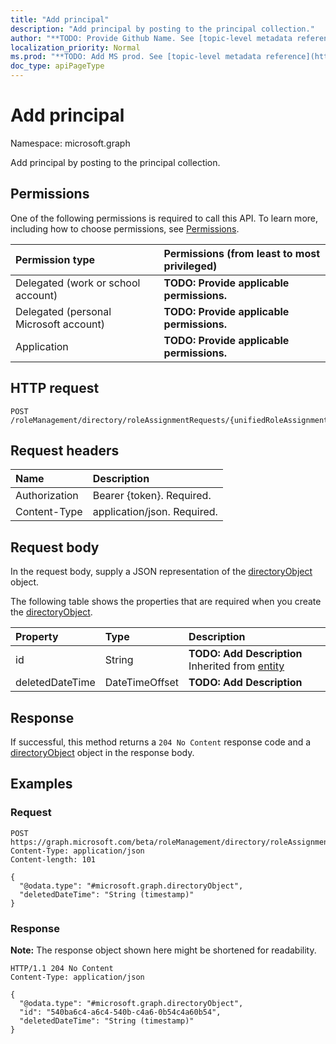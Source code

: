 ```yaml
---
title: "Add principal"
description: "Add principal by posting to the principal collection."
author: "**TODO: Provide Github Name. See [topic-level metadata reference](https://msgo.azurewebsites.net/add/document/guidelines/metadata.html#topic-level-metadata)**"
localization_priority: Normal
ms.prod: "**TODO: Add MS prod. See [topic-level metadata reference](https://msgo.azurewebsites.net/add/document/guidelines/metadata.html#topic-level-metadata)**"
doc_type: apiPageType
---
```


# Add principal
Namespace: microsoft.graph

Add principal by posting to the principal collection.

## Permissions
One of the following permissions is required to call this API. To learn more, including how to choose permissions, see [Permissions](/graph/permissions-reference).

|Permission type|Permissions (from least to most privileged)|
|:---|:---|
|Delegated (work or school account)|**TODO: Provide applicable permissions.**|
|Delegated (personal Microsoft account)|**TODO: Provide applicable permissions.**|
|Application|**TODO: Provide applicable permissions.**|

## HTTP request

<!-- {
  "blockType": "ignored"
}
-->
``` http
POST /roleManagement/directory/roleAssignmentRequests/{unifiedRoleAssignmentRequestId}/principal/$ref
```

## Request headers
|Name|Description|
|:---|:---|
|Authorization|Bearer {token}. Required.|
|Content-Type|application/json. Required.|

## Request body
In the request body, supply a JSON representation of the [directoryObject](../resources/directoryobject.md) object.

The following table shows the properties that are required when you create the [directoryObject](../resources/directoryobject.md).

|Property|Type|Description|
|:---|:---|:---|
|id|String|**TODO: Add Description** Inherited from [entity](../resources/entity.md)|
|deletedDateTime|DateTimeOffset|**TODO: Add Description**|



## Response

If successful, this method returns a `204 No Content` response code and a [directoryObject](../resources/directoryobject.md) object in the response body.

## Examples

### Request
<!-- {
  "blockType": "request",
  "name": "create_directoryobject_from_directoryobjects"
}
-->
``` http
POST https://graph.microsoft.com/beta/roleManagement/directory/roleAssignmentRequests/{unifiedRoleAssignmentRequestId}/principal/$ref
Content-Type: application/json
Content-length: 101

{
  "@odata.type": "#microsoft.graph.directoryObject",
  "deletedDateTime": "String (timestamp)"
}
```


### Response
**Note:** The response object shown here might be shortened for readability.
<!-- {
  "blockType": "response",
  "truncated": true,
  "@odata.type": "microsoft.graph.directoryObject"
}
-->
``` http
HTTP/1.1 204 No Content
Content-Type: application/json

{
  "@odata.type": "#microsoft.graph.directoryObject",
  "id": "540ba6c4-a6c4-540b-c4a6-0b54c4a60b54",
  "deletedDateTime": "String (timestamp)"
}
```

